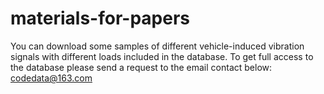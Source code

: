 # materials-for-papers

You can download some samples of different vehicle-induced vibration signals with different loads included in the database. 
To get full access to the database please send a request to the email contact below: codedata@163.com
